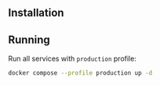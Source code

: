 ## Installation


## Running
Run all services with `production` profile:
```sh
docker compose --profile production up -d
```